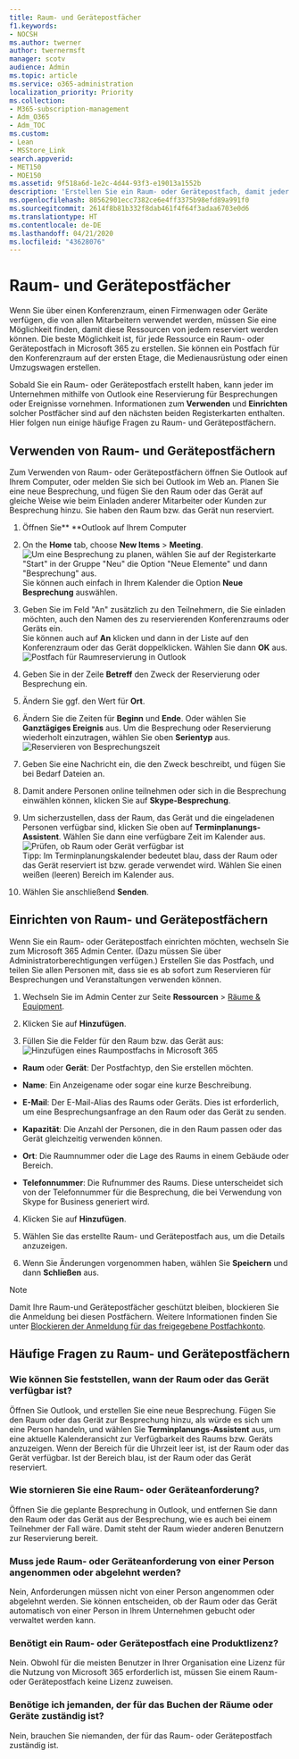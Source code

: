 ```yaml
---
title: Raum- und Gerätepostfächer
f1.keywords:
- NOCSH
ms.author: twerner
author: twernermsft
manager: scotv
audience: Admin
ms.topic: article
ms.service: o365-administration
localization_priority: Priority
ms.collection:
- M365-subscription-management
- Adm_O365
- Adm_TOC
ms.custom:
- Lean
- MSStore_Link
search.appverid:
- MET150
- MOE150
ms.assetid: 9f518a6d-1e2c-4d44-93f3-e19013a1552b
description: 'Erstellen Sie ein Raum- oder Gerätepostfach, damit jeder im Unternehmen mithilfe von Outlook eine Reservierung für Besprechungen oder Ereignisse vornehmen. '
ms.openlocfilehash: 80562901ecc7382ce6e4ff3375b98efd89a991f0
ms.sourcegitcommit: 2614f8b81b332f8dab461f4f64f3adaa6703e0d6
ms.translationtype: HT
ms.contentlocale: de-DE
ms.lasthandoff: 04/21/2020
ms.locfileid: "43628076"
---
```

# <a name="room-and-equipment-mailboxes"></a>Raum- und Gerätepostfächer

Wenn Sie über einen Konferenzraum, einen Firmenwagen oder Geräte verfügen, die von allen Mitarbeitern verwendet werden, müssen Sie eine Möglichkeit finden, damit diese Ressourcen von jedem reserviert werden können. Die beste Möglichkeit ist, für jede Ressource ein Raum- oder Gerätepostfach in Microsoft 365 zu erstellen. Sie können ein Postfach für den Konferenzraum auf der ersten Etage, die Medienausrüstung oder einen Umzugswagen erstellen.
  
Sobald Sie ein Raum- oder Gerätepostfach erstellt haben, kann jeder im Unternehmen mithilfe von Outlook eine Reservierung für Besprechungen oder Ereignisse vornehmen. Informationen zum **Verwenden** und **Einrichten** solcher Postfächer sind auf den nächsten beiden Registerkarten enthalten. Hier folgen nun einige häufige Fragen zu Raum- und Gerätepostfächern. 
  
## <a name="use-room-and-equipment-mailboxes"></a>Verwenden von Raum- und Gerätepostfächern

Zum Verwenden von Raum- oder Gerätepostfächern öffnen Sie Outlook auf Ihrem Computer, oder melden Sie sich bei Outlook im Web an. Planen Sie eine neue Besprechung, und fügen Sie den Raum oder das Gerät auf gleiche Weise wie beim Einladen anderer Mitarbeiter oder Kunden zur Besprechung hinzu. Sie haben den Raum bzw. das Gerät nun reserviert.
  
1. Öffnen Sie** **Outlook auf Ihrem Computer 
    
2. On the **Home** tab, choose **New Items** \> **Meeting**.<br/>![Um eine Besprechung zu planen, wählen Sie auf der Registerkarte "Start" in der Gruppe "Neu" die Option "Neue Elemente" und dann "Besprechung" aus.](../../media/ffd575a8-1036-4d67-b839-73941fc60276.png)<br/>Sie können auch einfach in Ihrem Kalender die Option **Neue Besprechung** auswählen.
    
3. Geben Sie im Feld "An" zusätzlich zu den Teilnehmern, die Sie einladen möchten, auch den Namen des zu reservierenden Konferenzraums oder Geräts ein.<br/>Sie können auch auf **An** klicken und dann in der Liste auf den Konferenzraum oder das Gerät doppelklicken. Wählen Sie dann **OK** aus.<br/>![Postfach für Raumreservierung in Outlook](../../media/4588c806-9fb9-46c9-b2d8-34caa943e28e.png)
  
4. Geben Sie in der Zeile **Betreff** den Zweck der Reservierung oder Besprechung ein. 
    
5. Ändern Sie ggf. den Wert für **Ort**. 
    
6. Ändern Sie die Zeiten für **Beginn** und **Ende**. Oder wählen Sie **Ganztägiges Ereignis** aus. Um die Besprechung oder Reservierung wiederholt einzutragen, wählen Sie oben **Serientyp** aus.<br/>![Reservieren von Besprechungszeit](../../media/4b72a0a6-4da2-449e-909e-85ea79f78e2c.png)
  
7. Geben Sie eine Nachricht ein, die den Zweck beschreibt, und fügen Sie bei Bedarf Dateien an.
    
8. Damit andere Personen online teilnehmen oder sich in die Besprechung einwählen können, klicken Sie auf **Skype-Besprechung**.
    
9. Um sicherzustellen, dass der Raum, das Gerät und die eingeladenen Personen verfügbar sind, klicken Sie oben auf **Terminplanungs-Assistent**. Wählen Sie dann eine verfügbare Zeit im Kalender aus.<br/> ![Prüfen, ob Raum oder Gerät verfügbar ist](../../media/eb0097c6-4263-4b63-bfca-f7c03ad99b4f.png)<br/>Tipp: Im Terminplanungskalender bedeutet blau, dass der Raum oder das Gerät reserviert ist bzw. gerade verwendet wird. Wählen Sie einen weißen (leeren) Bereich im Kalender aus. 
  
10. Wählen Sie anschließend **Senden**.
    
## <a name="set-up-room-and-equipment-mailboxes"></a>Einrichten von Raum- und Gerätepostfächern

Wenn Sie ein Raum- oder Gerätepostfach einrichten möchten, wechseln Sie zum Microsoft 365 Admin Center. (Dazu müssen Sie über Administratorberechtigungen verfügen.) Erstellen Sie das Postfach, und teilen Sie allen Personen mit, dass sie es ab sofort zum Reservieren für Besprechungen und Veranstaltungen verwenden können.
  
1. Wechseln Sie im Admin Center zur Seite **Ressourcen** \> [Räume &amp; Equipment](https://go.microsoft.com/fwlink/p/?linkid=2067334).
  
2. Klicken Sie auf **Hinzufügen**.
    
3. Füllen Sie die Felder für den Raum bzw. das Gerät aus:<br/>![Hinzufügen eines Raumpostfachs in Microsoft 365](../../media/114d49e3-976e-40ef-b0af-2b0f5c85f15e.png)<br/>
  
  - **Raum** oder **Gerät**: Der Postfachtyp, den Sie erstellen möchten.
    
  - **Name**: Ein Anzeigename oder sogar eine kurze Beschreibung.
    
  - **E-Mail**: Der E-Mail-Alias des Raums oder Geräts. Dies ist erforderlich, um eine Besprechungsanfrage an den Raum oder das Gerät zu senden.
    
  - **Kapazität**: Die Anzahl der Personen, die in den Raum passen oder das Gerät gleichzeitig verwenden können.
    
  - **Ort**: Die Raumnummer oder die Lage des Raums in einem Gebäude oder Bereich.
    
  - **Telefonnummer**: Die Rufnummer des Raums. Diese unterscheidet sich von der Telefonnummer für die Besprechung, die bei Verwendung von Skype for Business generiert wird.
    
4. Klicken Sie auf **Hinzufügen**.
    
5. Wählen Sie das erstellte Raum- und Gerätepostfach aus, um die Details anzuzeigen.
  
6. Wenn Sie Änderungen vorgenommen haben, wählen Sie **Speichern** und dann **Schließen** aus.

> [!Note]
> Damit Ihre Raum-und Gerätepostfächer geschützt bleiben, blockieren Sie die Anmeldung bei diesen Postfächern. Weitere Informationen finden Sie unter [Blockieren der Anmeldung für das freigegebene Postfachkonto](https://docs.microsoft.com/office365/admin/email/create-a-shared-mailbox?view=o365-worldwide#block-sign-in-for-the-shared-mailbox-account).

## <a name="common-questions-about-room-and-equipment-mailboxes"></a>Häufige Fragen zu Raum- und Gerätepostfächern

### <a name="how-can-you-tell-when-the-room-or-equipment-is-available"></a>Wie können Sie feststellen, wann der Raum oder das Gerät verfügbar ist?

Öffnen Sie Outlook, und erstellen Sie eine neue Besprechung. Fügen Sie den Raum oder das Gerät zur Besprechung hinzu, als würde es sich um eine Person handeln, und wählen Sie **Terminplanungs-Assistent** aus, um eine aktuelle Kalenderansicht zur Verfügbarkeit des Raums bzw. Geräts anzuzeigen. Wenn der Bereich für die Uhrzeit leer ist, ist der Raum oder das Gerät verfügbar. Ist der Bereich blau, ist der Raum oder das Gerät reserviert. 
  
### <a name="how-do-you-cancel-a-room-or-equipment-request"></a>Wie stornieren Sie eine Raum- oder Geräteanforderung?

Öffnen Sie die geplante Besprechung in Outlook, und entfernen Sie dann den Raum oder das Gerät aus der Besprechung, wie es auch bei einem Teilnehmer der Fall wäre. Damit steht der Raum wieder anderen Benutzern zur Reservierung bereit.
  
### <a name="does-someone-have-to-accept-or-decline-every-room-or-equipment-request"></a>Muss jede Raum- oder Geräteanforderung von einer Person angenommen oder abgelehnt werden?

 Nein, Anforderungen müssen nicht von einer Person angenommen oder abgelehnt werden. Sie können entscheiden, ob der Raum oder das Gerät automatisch von einer Person in Ihrem Unternehmen gebucht oder verwaltet werden kann. 
  
### <a name="does-a-room-mailbox-or-equipment-mailbox-need-a-product-license"></a>Benötigt ein Raum- oder Gerätepostfach eine Produktlizenz?

Nein. Obwohl für die meisten Benutzer in Ihrer Organisation eine Lizenz für die Nutzung von Microsoft 365 erforderlich ist, müssen Sie einem Raum- oder Gerätepostfach keine Lizenz zuweisen.
  
### <a name="do-i-need-an-owner-in-charge-of-booking-the-rooms-or-equipment"></a>Benötige ich jemanden, der für das Buchen der Räume oder Geräte zuständig ist?

 Nein, brauchen Sie niemanden, der für das Raum- oder Gerätepostfach zuständig ist. 
